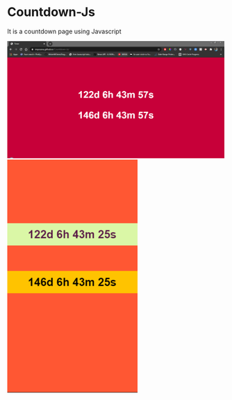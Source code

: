 # Countdown-Js

It is a countdown page using Javascript

<img src = ./PersonalComputer.PNG width = "500">

<img src = ./Mobe.PNG width = "300">

